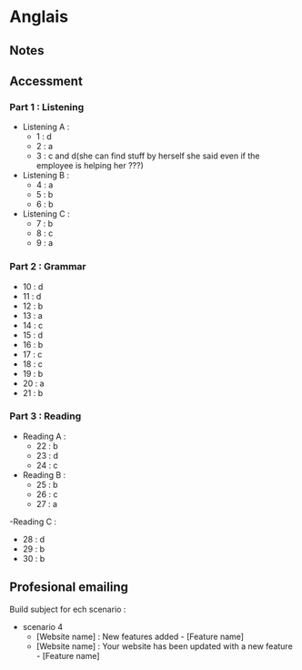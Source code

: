# Anglais

## Notes

## Accessment

### Part 1 : Listening

- Listening A :
  - 1 : d
  - 2 : a
  - 3 : c and d(she can find stuff by herself she said even if the employee is helping her ???)
- Listening B :
  - 4 : a
  - 5 : b
  - 6 : b
- Listening C :
  - 7 : b
  - 8 : c
  - 9 : a

### Part 2 : Grammar

- 10 : d
- 11 : d
- 12 : b
- 13 : a
- 14 : c
- 15 : d
- 16 : b
- 17 : c
- 18 : c
- 19 : b
- 20 : a
- 21 : b

### Part 3 : Reading

- Reading A :
  - 22 : b
  - 23 : d
  - 24 : c
- Reading B :
  - 25 : b
  - 26 : c
  - 27 : a

-Reading C :

- 28 : d
- 29 : b
- 30 : b

## Profesional emailing

Build subject for ech scenario :

- scenario 4
  - [Website name] : New features added - [Feature name]
  - [Website name] : Your website has been updated with a new feature - [Feature name]
